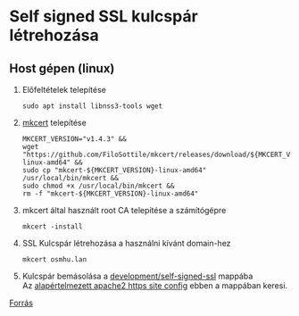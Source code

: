 # Self signed SSL kulcspár létrehozása

## Host gépen (linux)

1. Előfeltételek telepítése

    ```shell
    sudo apt install libnss3-tools wget
    ```

2. [mkcert](https://github.com/FiloSottile/mkcert) telepítése

    ```shell
    MKCERT_VERSION="v1.4.3" &&
    wget "https://github.com/FiloSottile/mkcert/releases/download/${MKCERT_VERSION}/mkcert-${MKCERT_VERSION}-linux-amd64" &&
    sudo cp "mkcert-${MKCERT_VERSION}-linux-amd64" /usr/local/bin/mkcert &&
    sudo chmod +x /usr/local/bin/mkcert &&
    rm -f "mkcert-${MKCERT_VERSION}-linux-amd64"
    ```

3. mkcert által használt root CA telepítése a számítógépre

    ```shell
    mkcert -install
    ```

4. SSL Kulcspár létrehozása a használni kívánt domain-hez

    ```shell
    mkcert osmhu.lan
    ```

5. Kulcspár bemásolása a [development/self-signed-ssl](.) mappába  
    Az [alapértelmezett apache2 https site config](../apache2/osmhu-ssl.conf) ebben a mappában keresi.

[Forrás](https://kifarunix.com/create-locally-trusted-ssl-certificates-with-mkcert-on-ubuntu-20-04/)

